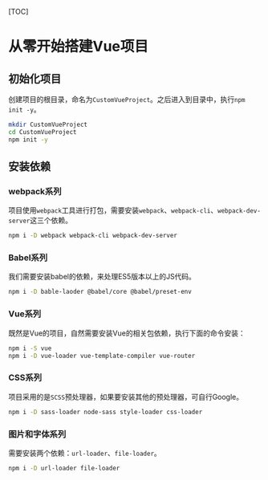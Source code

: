 [TOC]

# 从零开始搭建Vue项目

## 初始化项目

创建项目的根目录，命名为`CustomVueProject`。之后进入到目录中，执行`npm init -y`。

```bash
mkdir CustomVueProject
cd CustomVueProject
npm init -y
```

## 安装依赖

### webpack系列

项目使用`webpack`工具进行打包，需要安装`webpack`、`webpack-cli`、`webpack-dev-server`这三个依赖。

```bash
npm i -D webpack webpack-cli webpack-dev-server
```

### Babel系列

我们需要安装babel的依赖，来处理ES5版本以上的JS代码。

```bash
npm i -D bable-laoder @babel/core @babel/preset-env
```

### Vue系列

既然是Vue的项目，自然需要安装Vue的相关包依赖，执行下面的命令安装：

```bash
npm i -S vue
npm i -D vue-loader vue-template-compiler vue-router
```

### CSS系列

项目采用的是`SCSS`预处理器，如果要安装其他的预处理器，可自行Google。

```bash
npm i -D sass-loader node-sass style-loader css-loader
```

### 图片和字体系列

需要安装两个依赖：`url-loader`、`file-loader`。

```bash
npm i -D url-loader file-loader
```



